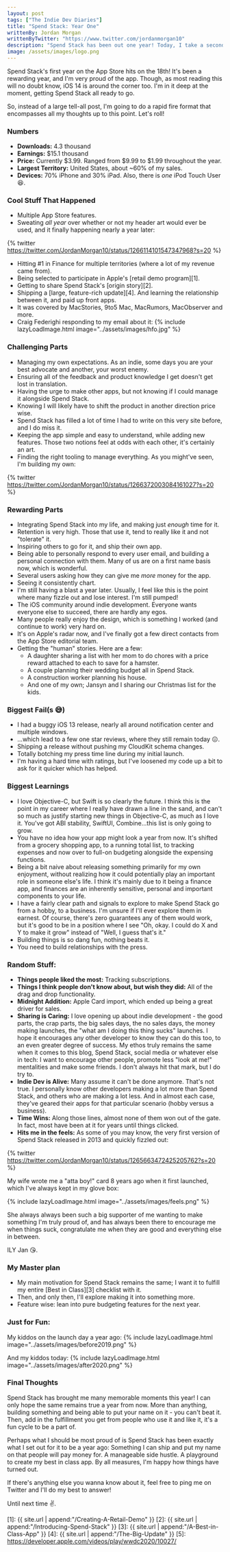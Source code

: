 ```yaml
---
layout: post
tags: ["The Indie Dev Diaries"]
title: "Spend Stack: Year One"
writtenBy: Jordan Morgan
writtenByTwitter: "https://www.twitter.com/jordanmorgan10"
description: "Spend Stack has been out one year! Today, I take a second to reflect on all that has happened since it released."
image: /assets/images/logo.png
---
```


Spend Stack's first year on the App Store hits on the 18th! It's been a rewarding year, and I'm very proud of the app. Though, as most reading this will no doubt know, iOS 14 is around the corner too. I'm in it deep at the moment, getting Spend Stack all ready to go.

So, instead of a large tell-all post, I'm going to do a rapid fire format that encompasses all my thoughts up to this point. Let's roll!


### Numbers

- **Downloads:** 4.3 thousand
- **Earnings:** $15.1 thousand
- **Price:** Currently $3.99. Ranged from $9.99 to $1.99 throughout the year.
- **Largest Territory:** United States, about ~60% of my sales.
- **Devices:** 70% iPhone and 30% iPad. Also, there is _one_ iPod Touch User 😆.

### Cool Stuff That Happened

- Multiple App Store features.
- Sweating _all year_ over whether or not my header art would ever be used, and it finally happening nearly a year later:

{% twitter https://twitter.com/JordanMorgan10/status/1266114101547347968?s=20 %}
- Hitting #1 in Finance for multiple territories (where a lot of my revenue came from).
- Being selected to participate in Apple's [retail demo program][1].
- Getting to share Spend Stack's [origin story][2].
- Shipping a [large, feature-rich update][4]. And learning the relationship between it, and paid up front apps.
- It was covered by MacStories, 9to5 Mac, MacRumors, MacObserver and more.
- Craig Federighi responding to my email about it:
{% include lazyLoadImage.html image="../assets/images/hfo.jpg" %}

### Challenging Parts

- Managing my own expectations. As an indie, some days you are your best advocate and another, your worst enemy.
- Ensuring all of the feedback and product knowledge I get doesn't get lost in translation.
- Having the urge to make other apps, but not knowing if I could manage it alongside Spend Stack.
- Knowing I will likely have to shift the product in another direction price wise.
- Spend Stack has filled a lot of time I had to write on this very site before, and I do miss it.
- Keeping the app simple and easy to understand, while adding new features. Those two notions feel at odds with each other, it's certainly an art.
- Finding the right tooling to manage everything. As you might've seen, I'm building my own:

{% twitter https://twitter.com/JordanMorgan10/status/1266372003084161027?s=20 %}

### Rewarding Parts

- Integrating Spend Stack into my life, and making just _enough_ time for it.
- Retention is very high. Those that use it, tend to really like it and not "tolerate" it.
- Inspiring others to go for it, and ship their own app.
- Being able to personally respond to every user email, and building a personal connection with them. Many of us are on a first name basis now, which is wonderful.
- Several users asking how they can give me _more_ money for the app.
- Seeing it consistently chart.
- I'm still having a blast a year later. Usually, I feel like this is the point where many fizzle out and lose interest. I'm still pumped!
- The iOS community around indie development. Everyone wants everyone else to succeed, there are hardly any egos.
- Many people really enjoy the design, which is something I worked (and continue to work) very hard on.
- It's on Apple's radar now, and I've finally got a few direct contacts from the App Store editorial team.
- Getting the "human" stories. Here are a few:
    + A daughter sharing a list with her mom to do chores with a price reward attached to each to save for a hamster.
    + A couple planning their wedding budget all in Spend Stack.
    + A construction worker planning his house.
    + And one of my own; Jansyn and I sharing our Christmas list for the kids.

### Biggest Fail(s 😅)

- I had a buggy iOS 13 release, nearly all around notification center and multiple windows.
- ...which lead to a few one star reviews, where they still remain today 😖.
- Shipping a release without pushing my CloudKit schema changes.
- Totally botching my press time line during my initial launch.
- I'm having a hard time with ratings, but I've loosened my code up a bit to ask for it quicker which has helped.

### Biggest Learnings

- I love Objective-C, but Swift is so clearly the future. I think this is the point in my career where I really have drawn a line in the sand, and can't so much as justify starting new things in Objective-C, as much as I love it. You've got ABI stability, SwiftUI, Combine...this list is only going to grow.
- You have no idea how your app might look a year from now. It's shifted from a grocery shopping app, to a running total list, to tracking expenses and now over to full-on budgeting alongside the expensing functions.
- Being a bit naive about releasing something primarily for my own enjoyment, without realizing how it could potentially play an important role in someone else's life. I think it's mainly due to it being a finance app, and finances are an inherently sensitive, personal and important components to your life.
- I have a fairly clear path and signals to explore to make Spend Stack go from a hobby, to a business. I'm unsure if I'll ever explore them in earnest. Of course, there's zero guarantees any of them would work, but it's good to be in a position where I see "Oh, okay. I could do X and Y to make it grow" instead of "Well, I guess that's it."
- Building things is so dang fun, nothing beats it.
- You need to build relationships with the press.

### Random Stuff:

- **Things people liked the most:** Tracking subscriptions.
- **Things I think people don't know about, but wish they did:** All of the drag and drop functionality.
- **Midnight Addition:** Apple Card import, which ended up being a great driver for sales.
- **Sharing is Caring:** I love opening up about indie development - the good parts, the crap parts, the big sales days, the no sales days, the money making launches, the "what am I doing this thing sucks" launches. I hope it encourages any other developer to know they can do this too, to an even greater degree of success. My ethos truly remains the same when it comes to this blog, Spend Stack, social media or whatever else in tech: I want to encourage other people, promote less "look at me!" mentalities and make some friends. I don't always hit that mark, but I do try to.
- **Indie Dev is Alive:** Many assume it can't be done anymore. That's not true. I personally know other developers making a lot more than Spend Stack, and others who are making a lot less. And in almost each case, they've geared their apps for that particular scenario (hobby versus a business).
- **Time Wins:** Along those lines, almost none of them won out of the gate. In fact, most have been at it for years until things clicked.
- **Hits me in the feels:** As some of you may know, the very first version of Spend Stack released in 2013 and quickly fizzled out:

{% twitter https://twitter.com/JordanMorgan10/status/1265663472425205762?s=20 %}

My wife wrote me a "atta boy!" card 8 years ago when it first launched, which I've always kept in my glove box:

{% include lazyLoadImage.html image="../assets/images/feels.png" %}

She always always been such a big supporter of me wanting to make something I'm truly proud of, and has always been there to encourage me when things suck, congratulate me when they are good and everything else in between.

ILY Jan 😘.

### My Master plan

- My main motivation for Spend Stack remains the same; I want it to fulfill my entire [Best in Class][3] checklist with it. 
- Then, and only then, I'll explore making it into something more.
- Feature wise: lean into pure budgeting features for the next year.

### Just for Fun:

My kiddos on the launch day a year ago:
{% include lazyLoadImage.html image="../assets/images/before2019.png" %}

And my kiddos today:
{% include lazyLoadImage.html image="../assets/images/after2020.png" %}


### Final Thoughts

Spend Stack has brought me many memorable moments this year! I can only hope the same remains true a year from now. More than anything, building something and being able to put your name on it - you can't beat it. Then, add in the fulfillment you get from people who use it and like it, it's a fun cycle to be a part of.

Perhaps what I should be most proud of is Spend Stack has been exactly what I set out for it to be a year ago: Something I can ship and put my name on that people will pay money for. A manageable side hustle. A playground to create my best in class app. By all measures, I'm happy how things have turned out.

If there's anything else you wanna know about it, feel free to ping me on Twitter and I'll do my best to answer!

Until next time ✌️.

[1]: {{ site.url | append:"/Creating-A-Retail-Demo" }}
[2]: {{ site.url | append:"/Introducing-Spend-Stack" }}
[3]: {{ site.url | append:"/A-Best-in-Class-App" }}
[4]: {{ site.url | append:"/The-Big-Update" }}
[5]: https://developer.apple.com/videos/play/wwdc2020/10027/

